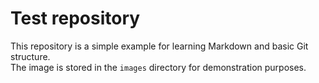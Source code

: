 # Test repository

This repository is a simple example for learning Markdown and basic Git structure.  
The image is stored in the `images` directory for demonstration purposes.